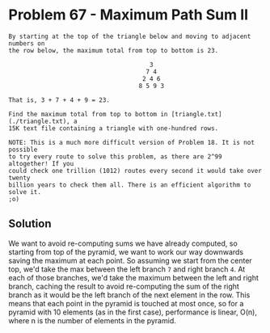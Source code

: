 # Problem 67 - Maximum Path Sum II

```
By starting at the top of the triangle below and moving to adjacent numbers on
the row below, the maximum total from top to bottom is 23.

                                       3
                                      7 4
                                     2 4 6
                                    8 5 9 3

That is, 3 + 7 + 4 + 9 = 23.

Find the maximum total from top to bottom in [triangle.txt](./triangle.txt), a
15K text file containing a triangle with one-hundred rows.

NOTE: This is a much more difficult version of Problem 18. It is not possible
to try every route to solve this problem, as there are 2^99 altogether! If you
could check one trillion (1012) routes every second it would take over twenty
billion years to check them all. There is an efficient algorithm to solve it.
;o)
```

## Solution
We want to avoid re-computing sums we have already computed, so starting from
top of the pyramid, we want to work our way downwards saving the maximum at
each point.  So assuming we start from the center top, we'd take the max
between the left branch `7` and right branch `4`. At each of those branches,
we'd take the maximum between the left and right branch, caching the result to
avoid re-computing the sum of the right branch as it would be the left branch
of the next element in the row.  This means that each point in the pyramid is
touched at most once, so for a pyramid with 10 elements (as in the first case),
performance is linear, O(n), where n is the number of elements in the pyramid.
